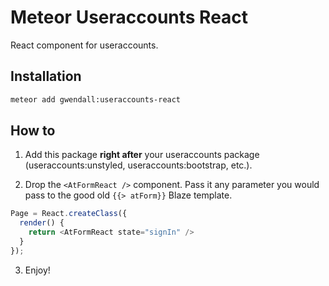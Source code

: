 Meteor Useraccounts React
=========================

React component for useraccounts.

Installation
------------

``` sh
meteor add gwendall:useraccounts-react
```

How to
------

1. Add this package **right after** your useraccounts package (useraccounts:unstyled, useraccounts:bootstrap, etc.).

2. Drop the `<AtFormReact />` component. Pass it any parameter you would pass to the good old `{{> atForm}}` Blaze template.

  ```javascript
  Page = React.createClass({
    render() {
      return <AtFormReact state="signIn" />
    }
  });
  ```

3. Enjoy!
